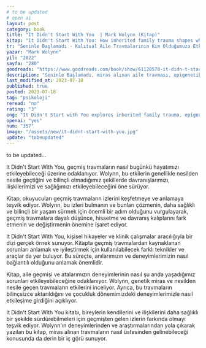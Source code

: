 ```yaml
---
# to be updated
# open ai
layout: post
category: book
title: "It Didn't Start With You  | Mark Wolynn (Kitap)"
kitap: "It Didn't Start With You: How inherited family trauma shapes who we are and how to end the cycle"
tr: "Seninle Başlamadı - Kalıtsal Aile Travmalarının Kim Olduğumuza Etkileri ve Sorunların Üstesinden gelmenin Yolları"
yazar: "Mark Wolynn"
yil: "2022"
sayfa: "280"
goodreads: "https://www.goodreads.com/book/show/61120570-it-didn-t-start-with-you"
description: "Seninle Başlamadı, miras alınan aile travması, epigenetik ve nesiller arası kalıpların iyileştirilmesi konularını ele alırken, geçmişin yüklerini bırakma ve şifa bulma konusunda pratik ipuçları da sunuyor."
last_modified_at: 2023-07-18
published: true
posted: 2023-07-18
tag: "psikoloji"
reread: "no"
rating: "3"
eng: "It Didn't Start with You explores inherited family trauma, epigenetics, and the power of healing generational patterns. Through research and personal stories, Wolynn offers practical exercises for uncovering and healing ancestral wounds to create a more authentic life. "
openai: "yes"
num: "357"
image: "/assets/new/it-didnt-start-with-you.jpg"
update: "tobeupdated"
---
```


to be updated...

It Didn't Start With You, geçmiş travmaların nasıl bugünkü hayatımızı etkileyebileceği üzerine odaklanıyor. Wolynn, bu etkilerin genellikle nesilden nesile geçtiğini ve bilinçli olmadığımız şekillerde davranışlarımızı, ilişkilerimizi ve sağlığımızı etkileyebileceğini öne sürüyor.

Kitap, okuyucuları geçmiş travmaların izlerini keşfetmeye ve anlamaya teşvik ediyor. Wolynn, bu izleri bulmanın ve bunları çözmenin, daha sağlıklı ve bilinçli bir yaşam sürmek için önemli bir adım olduğunu vurgulayarak, geçmiş travmalara dayalı düşünce, hissetme ve davranış kalıplarını fark etmenin ve değiştirmenin önemine işaret ediyor.

It Didn't Start With You, kişisel hikayeler ve klinik çalışmalar aracılığıyla bir dizi gerçek örnek sunuyor. Kitapta geçmiş travmalardan kaynaklanan sorunları anlamak ve iyileştirmek için kullanılabilecek farklı teknikler ve araçlar da yer buluyor. Bu süreçte, anılarımızın ve deneyimlerimizin nasıl bağlantılı olduğunu anlamak önemlidir.

Kitap, aile geçmişi ve atalarımızın deneyimlerinin nasıl şu anda yaşadığımız sorunları etkileyebileceğine odaklanıyor. Wolynn, genetik miras ve nesilden nesile geçen travmaların etkilerini inceliyor. Ayrıca, bu travmaların bilinçsizce aktarıldığını ve çocukluk dönemimizdeki deneyimlerimizle nasıl etkileşime girdiğini açıklıyor.

It Didn't Start With You kitabı, bireylerin kendilerini ve ilişkilerini daha sağlıklı bir şekilde sürdürebilmeleri için geçmişten gelen izlerin farkında olmayı teşvik ediyor. Wolynn'ın deneyimlerinden ve araştırmalarından yola çıkarak yazılan bu kitap, miras alınan travmaların nasıl üstesinden gelinebileceği konusunda da derin bir iç görü sunuyor.
